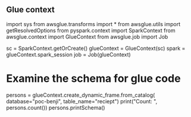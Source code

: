 ## Glue context


import sys
from awsglue.transforms import *
from awsglue.utils import getResolvedOptions
from pyspark.context import SparkContext
from awsglue.context import GlueContext
from awsglue.job import Job
  
sc = SparkContext.getOrCreate()
glueContext = GlueContext(sc)
spark = glueContext.spark_session
job = Job(glueContext)

# Examine the schema for glue code
persons = glueContext.create_dynamic_frame.from_catalog(
             database="poc-benji",
             table_name="reciept")
print("Count: ", persons.count())
persons.printSchema()

